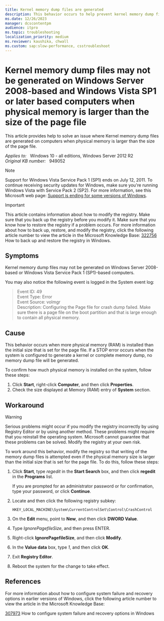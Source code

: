 ```yaml
---
title: Kernel memory dump files are generated
description: This behavior occurs to help prevent kernel memory dump files from being written to a page file where the memory dump file is larger than the page file. Workaround is to modify the registry to enable this behavior.
ms.date: 12/26/2023
manager: dcscontentpm
audience: itpro
ms.topic: troubleshooting
localization_priority: medium
ms.reviewer: kaushika, chwall
ms.custom: sap:slow-performance, csstroubleshoot
---
```

# Kernel memory dump files may not be generated on Windows Server 2008-based and Windows Vista SP1 or later based computers when physical memory is larger than the size of the page file

This article provides help to solve an issue where Kernel memory dump files are generated on computers when physical memory is larger than the size of the page file.

_Applies to:_ &nbsp; Windows 10 - all editions, Windows Server 2012 R2  
_Original KB number:_ &nbsp; 949052

> [!NOTE]
> Support for Windows Vista Service Pack 1 (SP1) ends on July 12, 2011. To continue receiving security updates for Windows, make sure you're running Windows Vista with Service Pack 2 (SP2). For more information, see this Microsoft web page: [Support is ending for some versions of Windows](https://windows.microsoft.com/windows/help/end-support-windows-xp-sp2-windows-vista-without-service-packs).

> [!IMPORTANT]
> This article contains information about how to modify the registry. Make sure that you back up the registry before you modify it. Make sure that you know how to restore the registry if a problem occurs. For more information about how to back up, restore, and modify the registry, click the following article number to view the article in the Microsoft Knowledge Base: [322756](https://support.microsoft.com/help/322756) How to back up and restore the registry in Windows.  

## Symptoms

Kernel memory dump files may not be generated on Windows Server 2008-based or Windows Vista Service Pack 1 (SP1)-based computers.

You may also notice the following event is logged in the System event log:

> Event ID: 49  
Event Type: Error  
Event Source: volmgr  
Description: Configuring the Page file for crash dump failed. Make sure there is a page file on the boot partition and that is large enough to contain all physical memory.

## Cause

This behavior occurs when more physical memory (RAM) is installed than the initial size that is set for the page file. If a STOP error occurs when the system is configured to generate a kernel or complete memory dump, no memory dump file will be generated.

To confirm how much physical memory is installed on the system, follow these steps:

1. Click **Start**, right-click **Computer**, and then click **Properties**.
2. Check the size displayed at Memory (RAM) entry of **System** section.

## Workaround

> [!WARNING]
> Serious problems might occur if you modify the registry incorrectly by using Registry Editor or by using another method. These problems might require that you reinstall the operating system. Microsoft cannot guarantee that these problems can be solved. Modify the registry at your own risk.

To work around this behavior, modify the registry so that writing of the memory dump files is attempted even if the physical memory size is larger than the initial size that is set for the page file. To do this, follow these steps:

1. Click **Start**, type *regedit* in the **Start Search** box, and then click **regedit** in the **Programs** list.

    If you are prompted for an administrator password or for confirmation, type your password, or click **Continue**.
2. Locate and then click the following registry subkey:

    `HKEY_LOCAL_MACHINE\System\CurrentControlSet\Control\CrashControl`
3. On the **Edit** menu, point to **New**, and then click **DWORD Value**.
4. Type *IgnorePagefileSize*, and then press ENTER.
5. Right-click **IgnorePagefileSize**, and then click **Modify**.
6. In the **Value data** box, type *1*, and then click **OK**.
7. Exit **Registry Editor**.
8. Reboot the system for the change to take effect.

## References

For more information about how to configure system failure and recovery options in earlier versions of Windows, click the following article number to view the article in the Microsoft Knowledge Base:

[307973](https://support.microsoft.com/help/307973) How to configure system failure and recovery options in Windows
